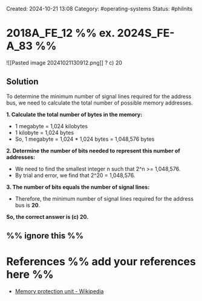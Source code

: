 Created: 2024-10-21 13:08
Category: #operating-systems 
Status: #philnits



# 2018A_FE_12 %% ex. 2024S_FE-A_83 %%

![[Pasted image 20241021130912.png]]
? 
c) 20

## Solution

To determine the minimum number of signal lines required for the address bus, we need to calculate the total number of possible memory addresses.

**1. Calculate the total number of bytes in the memory:**

- 1 megabyte = 1,024 kilobytes
- 1 kilobyte = 1,024 bytes
- So, 1 megabyte = 1,024 * 1,024 bytes = 1,048,576 bytes

**2. Determine the number of bits needed to represent this number of addresses:**

- We need to find the smallest integer n such that 2^n >= 1,048,576.
- By trial and error, we find that 2^20 = 1,048,576.

**3. The number of bits equals the number of signal lines:**

- Therefore, the minimum number of signal lines required for the address bus is **20**.

**So, the correct answer is (c) 20.**



%% ignore this %%
---









# References %% add your references here %%
- [Memory protection unit - Wikipedia](https://en.wikipedia.org/wiki/Memory_protection_unit)